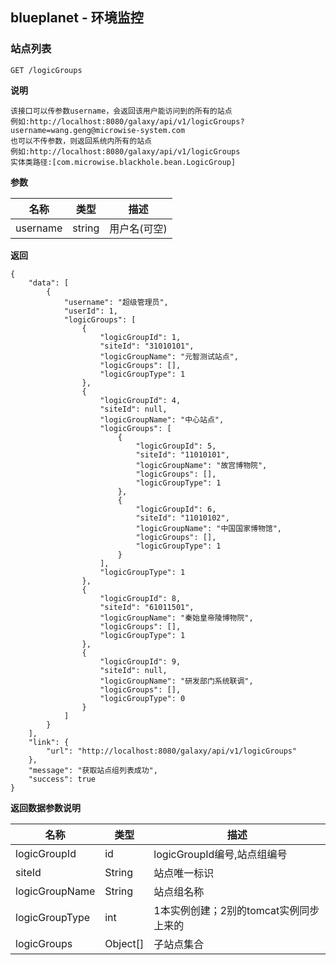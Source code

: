 ## <a name="blueplanet"></a> blueplanet - 环境监控
### <a name="站点列表"></a>站点列表

    GET /logicGroups

**说明**

    该接口可以传参数username，会返回该用户能访问到的所有的站点
    例如:http://localhost:8080/galaxy/api/v1/logicGroups?username=wang.geng@microwise-system.com
    也可以不传参数，则返回系统内所有的站点
    例如:http://localhost:8080/galaxy/api/v1/logicGroups
    实体类路径:[com.microwise.blackhole.bean.LogicGroup]

**参数**

|   名称    |  类型  |   描述  |
|     -     |      - |    -    |
| username  | string | 用户名(可空)  |

**返回**

    {
        "data": [
            {
                "username": "超级管理员",
                "userId": 1,
                "logicGroups": [
                    {
                        "logicGroupId": 1,
                        "siteId": "31010101",
                        "logicGroupName": "元智测试站点",
                        "logicGroups": [],
                        "logicGroupType": 1
                    },
                    {
                        "logicGroupId": 4,
                        "siteId": null,
                        "logicGroupName": "中心站点",
                        "logicGroups": [
                            {
                                "logicGroupId": 5,
                                "siteId": "11010101",
                                "logicGroupName": "故宫博物院",
                                "logicGroups": [],
                                "logicGroupType": 1
                            },
                            {
                                "logicGroupId": 6,
                                "siteId": "11010102",
                                "logicGroupName": "中国国家博物馆",
                                "logicGroups": [],
                                "logicGroupType": 1
                            }
                        ],
                        "logicGroupType": 1
                    },
                    {
                        "logicGroupId": 8,
                        "siteId": "61011501",
                        "logicGroupName": "秦始皇帝陵博物院",
                        "logicGroups": [],
                        "logicGroupType": 1
                    },
                    {
                        "logicGroupId": 9,
                        "siteId": null,
                        "logicGroupName": "研发部门系统联调",
                        "logicGroups": [],
                        "logicGroupType": 0
                    }
                ]
            }
        ],
        "link": {
            "url": "http://localhost:8080/galaxy/api/v1/logicGroups"
        },
        "message": "获取站点组列表成功",
        "success": true
    }

**返回数据参数说明**

|   名称    |  类型  |   描述  |
|     -     |      - |    -    |
| logicGroupId  | id | logicGroupId编号,站点组编号  |
| siteId  | String | 站点唯一标识  |
| logicGroupName | String  | 站点组名称 |
| logicGroupType   | int | 1本实例创建；2别的tomcat实例同步上来的  |
| logicGroups   | Object[] | 子站点集合  |
